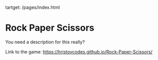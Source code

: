 tartget: /pages/index.html

# Rock Paper Scissors
 You need a description for this really?


Link to the game: https://hristovcodes.github.io/Rock-Paper-Scissors/
